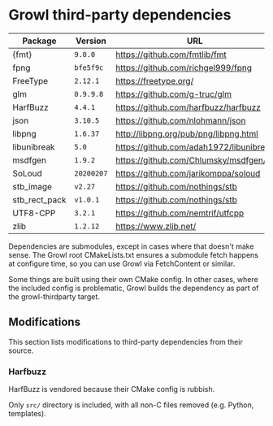 # Growl third-party dependencies

| Package       | Version    | URL                                     |
|---------------|------------|-----------------------------------------|
| {fmt}         | `9.0.0`    | https://github.com/fmtlib/fmt           |
| fpng          | `bfe5f9c`  | https://github.com/richgel999/fpng      |
| FreeType      | `2.12.1`   | https://freetype.org/                   |
| glm           | `0.9.9.8`  | https://github.com/g-truc/glm           |
| HarfBuzz      | `4.4.1`    | https://github.com/harfbuzz/harfbuzz    |
| json          | `3.10.5`   | https://github.com/nlohmann/json        |
| libpng        | `1.6.37`   | http://libpng.org/pub/png/libpng.html   |
| libunibreak   | `5.0`      | https://github.com/adah1972/libunibreak |
| msdfgen       | `1.9.2`    | https://github.com/Chlumsky/msdfgen/    |
| SoLoud        | `20200207` | https://github.com/jarikomppa/soloud    |
| stb_image     | `v2.27`    | https://github.com/nothings/stb         |
| stb_rect_pack | `v1.0.1`   | https://github.com/nothings/stb         |
| UTF8-CPP      | `3.2.1`    | https://github.com/nemtrif/utfcpp       |
| zlib          | `1.2.12`   | https://www.zlib.net/                   |

Dependencies are submodules, except in cases where that doesn't make sense.
The Growl root CMakeLists.txt ensures a submodule fetch happens at configure
time, so you can use Growl via FetchContent or similar.

Some things are built using their own CMake config. In other cases, where the
included config is problematic, Growl builds the dependency as part of
the growl-thirdparty target.

## Modifications

This section lists modifications to third-party dependencies from their source.

### Harfbuzz

HarfBuzz is vendored because their CMake config is rubbish.

Only `src/` directory is included, with all non-C files removed (e.g. Python,
templates).
